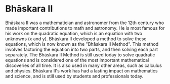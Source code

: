 # Bhāskara II

Bhāskara II was a mathematician and astronomer from the 12th century who made important contributions to math and astronomy. He is most famous for his work on the quadratic equation, which is an equation with two unknowns (x and y). Bhāskara II developed a method to solve these equations, which is now known as the "Bhāskara II Method". This method involves factoring the equation into two parts, and then solving each part separately. The Bhāskara II Method is still used today to solve quadratic equations and is considered one of the most important mathematical discoveries of all time. It is also used in many other areas, such as calculus and physics. Bhāskara II's work has had a lasting impact on mathematics and science, and is still used by students and professionals today.
